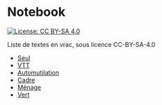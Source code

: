 <!-- SPDX-License-Identifier: CC-BY-SA-4.0 -->
# Notebook

[![License: CC BY-SA 4.0](https://img.shields.io/badge/License-CC%20BY--SA%204.0-lightgrey.svg)](https://creativecommons.org/licenses/by-sa/4.0/deed.fr)

Liste de textes en vrac, sous licence CC-BY-SA-4.0

- [Seul](seul.md)
- [VTT](vtt.md)
- [Automutilation](automutilation.md)
- [Cadre](cadre.md)
- [Ménage](menage.md)
- [Vert](vert.md)
